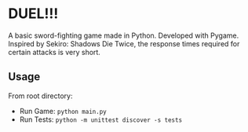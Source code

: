 # DUEL!!!

A basic sword-fighting game made in Python. Developed with Pygame. 
Inspired by Sekiro: Shadows Die Twice, the response times required for certain attacks is very short.

## Usage
From root directory:
- Run Game:  `python main.py`
- Run Tests: `python -m unittest discover -s tests`
